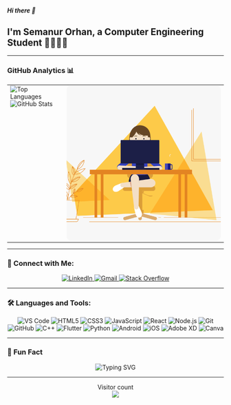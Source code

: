 ##### Hi there 👋
## I'm Semanur Orhan, a Computer Engineering Student 👩🏻‍💻✨

---

### GitHub Analytics 📊

<div align="center">
  <table style="border-collapse: collapse; border: none; width: 100%;">
    <tr>
      <td valign="top" style="border: none;">
        <img height="180em" src="https://github-readme-stats.vercel.app/api/top-langs?username=SemanurOrhan&show_icons=true&locale=en&layout=compact&langs_count=8&theme=radical" alt="Top Languages" />
        <br />
        <img height="180em" src="https://github-readme-stats.vercel.app/api?username=SemanurOrhan&rank_icon=github&theme=radical" alt="GitHub Stats" />
      </td>
      <td style="border: none; display: flex; align-items: center; justify-content: center;">
        <img align="right" alt="GIF" src="https://raw.githubusercontent.com/SemanurOrhan/SemanurOrhan/main/orange_blue_code_girl.gif" style="width: 360px; height: 360px; object-fit: cover; border-radius: 10px;" />
      </td>
    </tr>
  </table>
</div>

---

### 🔗 Connect with Me:

<p align="center">
  <a href="https://www.linkedin.com/in/semanur-orhan-262372259/?originalSubdomain=tr" target="_blank">
    <img src="https://img.shields.io/badge/LinkedIn-0077B5?style=for-the-badge&logo=linkedin&logoColor=white" alt="LinkedIn"/>
  </a>
  <a href="mailto:semanurorhan24@gmail.com">
    <img src="https://img.shields.io/badge/Gmail-D14836?style=for-the-badge&logo=gmail&logoColor=white" alt="Gmail"/>
  </a>
  <a href="https://stackoverflow.com/users/22823690/semnrr?tab=profile" target="_blank">
    <img src="https://img.shields.io/badge/Stack_Overflow-FE7A16?style=for-the-badge&logo=stack-overflow&logoColor=white" alt="Stack Overflow"/>
  </a>
</p>

---

### 🛠️ Languages and Tools:

<p align="center">
  <img src="https://img.shields.io/badge/Visual_Studio_Code-0078D4?style=for-the-badge&logo=visual%20studio%20code&logoColor=white" alt="VS Code"/>
  <img src="https://img.shields.io/badge/HTML5-E34F26?style=for-the-badge&logo=html5&logoColor=white" alt="HTML5"/>
  <img src="https://img.shields.io/badge/CSS3-1572B6?style=for-the-badge&logo=css3&logoColor=white" alt="CSS3"/>
  <img src="https://img.shields.io/badge/JavaScript-F7DF1E?style=for-the-badge&logo=javascript&logoColor=black" alt="JavaScript"/>
  <img src="https://img.shields.io/badge/React-20232A?style=for-the-badge&logo=react&logoColor=61DAFB" alt="React"/>
  <img src="https://img.shields.io/badge/Node.js-339933?style=for-the-badge&logo=nodedotjs&logoColor=white" alt="Node.js"/>
  <img src="https://img.shields.io/badge/Git-F05032?style=for-the-badge&logo=git&logoColor=white" alt="Git"/>
  <img src="https://img.shields.io/badge/GitHub-100000?style=for-the-badge&logo=github&logoColor=white" alt="GitHub"/>
  <img src="https://img.shields.io/badge/C%2B%2B-00599C?style=for-the-badge&logo=c%2B%2B&logoColor=white" alt="C++"/>
  <img src="https://img.shields.io/badge/Flutter-02569B?style=for-the-badge&logo=flutter&logoColor=white" alt="Flutter"/>
  <img src="https://img.shields.io/badge/Python-3776AB?style=for-the-badge&logo=python&logoColor=white" alt="Python"/>
  <img src="https://img.shields.io/badge/Android-3DDC84?style=for-the-badge&logo=android&logoColor=white" alt="Android"/>
  <img src="https://img.shields.io/badge/iOS-000000?style=for-the-badge&logo=ios&logoColor=white" alt="iOS"/>
  <img src="https://img.shields.io/badge/Adobe%20XD-FF61F6?style=for-the-badge&logo=adobe%20xd&logoColor=white" alt="Adobe XD"/>
  <img src="https://img.shields.io/badge/Canva-%2300C4CC.svg?&style=for-the-badge&logo=Canva&logoColor=white" alt="Canva"/>
</p>

---

### 🌟 Fun Fact

<p align="center">
  <img src="https://readme-typing-svg.herokuapp.com?font=Fira+Code&pause=1000&color=FF7F50&width=435&lines=Always+learning+new+things!;Turning+coffee+into+code+☕💻;Open+source+enthusiast+❤️" alt="Typing SVG" />
</p>

---

<p align="center"> 
  Visitor count<br>
  <img src="https://profile-counter.glitch.me/SemanurOrhan/count.svg" />
</p>
